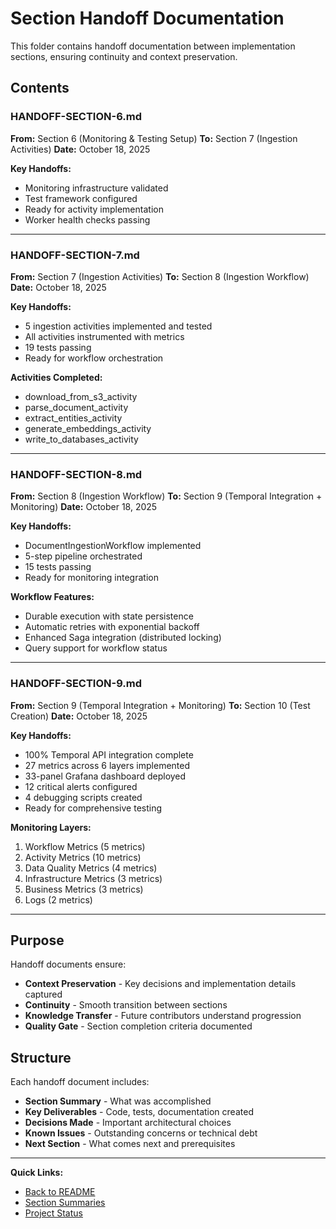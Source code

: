 # Section Handoff Documentation

This folder contains handoff documentation between implementation sections, ensuring continuity and context preservation.

## Contents

### HANDOFF-SECTION-6.md
**From:** Section 6 (Monitoring & Testing Setup)
**To:** Section 7 (Ingestion Activities)
**Date:** October 18, 2025

**Key Handoffs:**
- Monitoring infrastructure validated
- Test framework configured
- Ready for activity implementation
- Worker health checks passing

---

### HANDOFF-SECTION-7.md
**From:** Section 7 (Ingestion Activities)
**To:** Section 8 (Ingestion Workflow)
**Date:** October 18, 2025

**Key Handoffs:**
- 5 ingestion activities implemented and tested
- All activities instrumented with metrics
- 19 tests passing
- Ready for workflow orchestration

**Activities Completed:**
- download_from_s3_activity
- parse_document_activity
- extract_entities_activity
- generate_embeddings_activity
- write_to_databases_activity

---

### HANDOFF-SECTION-8.md
**From:** Section 8 (Ingestion Workflow)
**To:** Section 9 (Temporal Integration + Monitoring)
**Date:** October 18, 2025

**Key Handoffs:**
- DocumentIngestionWorkflow implemented
- 5-step pipeline orchestrated
- 15 tests passing
- Ready for monitoring integration

**Workflow Features:**
- Durable execution with state persistence
- Automatic retries with exponential backoff
- Enhanced Saga integration (distributed locking)
- Query support for workflow status

---

### HANDOFF-SECTION-9.md
**From:** Section 9 (Temporal Integration + Monitoring)
**To:** Section 10 (Test Creation)
**Date:** October 18, 2025

**Key Handoffs:**
- 100% Temporal API integration complete
- 27 metrics across 6 layers implemented
- 33-panel Grafana dashboard deployed
- 12 critical alerts configured
- 4 debugging scripts created
- Ready for comprehensive testing

**Monitoring Layers:**
1. Workflow Metrics (5 metrics)
2. Activity Metrics (10 metrics)
3. Data Quality Metrics (4 metrics)
4. Infrastructure Metrics (3 metrics)
5. Business Metrics (3 metrics)
6. Logs (2 metrics)

---

## Purpose

Handoff documents ensure:
- **Context Preservation** - Key decisions and implementation details captured
- **Continuity** - Smooth transition between sections
- **Knowledge Transfer** - Future contributors understand progression
- **Quality Gate** - Section completion criteria documented

## Structure

Each handoff document includes:
- **Section Summary** - What was accomplished
- **Key Deliverables** - Code, tests, documentation created
- **Decisions Made** - Important architectural choices
- **Known Issues** - Outstanding concerns or technical debt
- **Next Section** - What comes next and prerequisites

---

**Quick Links:**
- [Back to README](../README.md)
- [Section Summaries](../section-summaries/)
- [Project Status](../PROJECT-STATUS-SNAPSHOT.md)
